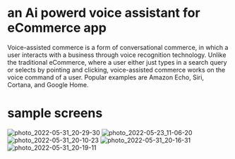# an Ai powerd voice assistant for eCommerce app

Voice-assisted commerce is a form of conversational commerce, in which a user interacts with a business through voice recognition technology. Unlike the traditional eCommerce, where a user either just types in a search query or selects by pointing and clicking, voice-assisted commerce works on the voice command of a user. Popular examples are Amazon Echo, Siri, Cortana, and Google Home.
# sample screens
![photo_2022-05-31_20-29-30](https://user-images.githubusercontent.com/77719278/175104542-96e78999-0817-4476-8bef-dda4e4a24b65.jpg) ![photo_2022-05-23_11-06-20](https://user-images.githubusercontent.com/77719278/175104547-7be90690-2683-4cd4-91e5-c4c7665ccbf5.jpg) ![photo_2022-05-31_20-10-23](https://user-images.githubusercontent.com/77719278/175104552-46f6a37c-9e34-44a1-900b-88ccd72ee7aa.jpg) ![photo_2022-05-31_20-16-31](https://user-images.githubusercontent.com/77719278/175104556-84a868ff-25d8-4a22-b4ee-65a977fda9dd.jpg) ![photo_2022-05-31_20-19-11](https://user-images.githubusercontent.com/77719278/175104560-89f1c418-3283-496d-a61b-3d32953bf9a8.jpg)
